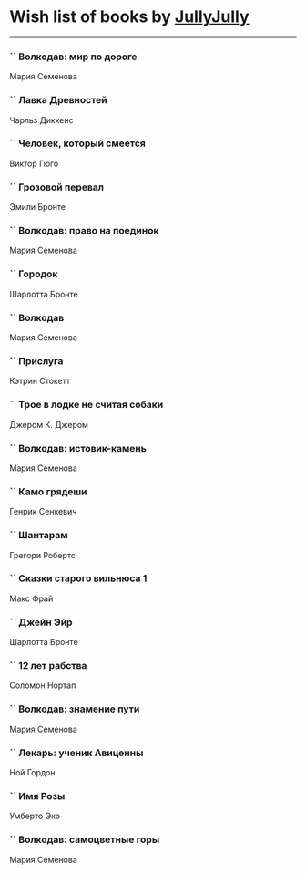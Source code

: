 # Wish list of books by [JullyJully](https://plus.google.com/u/0/117443283415472077372/)
---

### `` Волкодав: мир по дороге
Мария Семенова

### `` Лавка Древностей
Чарльз Диккенс

### `` Человек, который смеется
Виктор Гюго

### `` Грозовой перевал
Эмили Бронте

### `` Волкодав: право на поединок
Мария Семенова

### `` Городок
Шарлотта Бронте

### `` Волкодав
Мария Семенова

### `` Прислуга
Кэтрин Стокетт

### `` Трое в лодке не считая собаки
Джером К. Джером

### `` Волкодав: истовик-камень
Мария Семенова

### `` Камо грядеши
Генрик Сенкевич

### `` Шантарам
Грегори Робертс

### `` Сказки старого вильнюса 1
Макс Фрай

### `` Джейн Эйр
Шарлотта Бронте

### `` 12 лет рабства
Соломон Нортап

### `` Волкодав: знамение пути
Мария Семенова

### `` Лекарь: ученик Авиценны
Ной Гордон

### `` Имя Розы
Умберто Эко

### `` Волкодав: самоцветные горы
Мария Семенова

